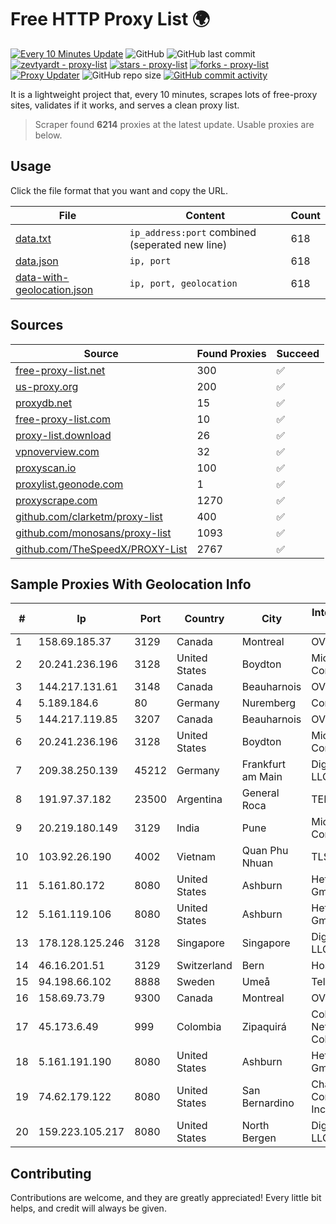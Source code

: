 
# Free HTTP Proxy List 🌍

[![Every 10 Minutes Update](https://github.com/mertguvencli/http-proxy-list/actions/workflows/main.yml/badge.svg?branch=main)](https://github.com/mertguvencli/http-proxy-list/actions/workflows/main.yml)
![GitHub](https://img.shields.io/github/license/mertguvencli/http-proxy-list)
![GitHub last commit](https://img.shields.io/github/last-commit/mertguvencli/http-proxy-list)
[![zevtyardt - proxy-list](https://img.shields.io/static/v1?label=zevtyardt&message=proxy-list&color=blue&logo=github)](https://github.com/zevtyardt/proxy-list "Go to GitHub repo")
[![stars - proxy-list](https://img.shields.io/github/stars/zevtyardt/proxy-list?style=social)](https://github.com/zevtyardt/proxy-list)
[![forks - proxy-list](https://img.shields.io/github/forks/zevtyardt/proxy-list?style=social)](https://github.com/zevtyardt/proxy-list)
[![Proxy Updater](https://github.com/zevtyardt/proxy-list/workflows/Proxy%20Updater/badge.svg)](https://github.com/zevtyardt/proxy-list/actions?query=workflow:"Proxy+Updater")
![GitHub repo size](https://img.shields.io/github/repo-size/zevtyardt/proxy-list)
[![GitHub commit activity](https://img.shields.io/github/commit-activity/m/zevtyardt/proxy-list?logo=commits)](https://github.com/zevtyardt/proxy-list/commits/main)

It is a lightweight project that, every 10 minutes, scrapes lots of free-proxy sites, validates if it works, and serves a clean proxy list.

> Scraper found **6214** proxies at the latest update. Usable proxies are below.

## Usage

Click the file format that you want and copy the URL.

|File|Content|Count|
|----|-------|-----|
|[data.txt](https://raw.githubusercontent.com/mertguvencli/http-proxy-list/main/proxy-list/data.txt)|`ip_address:port` combined (seperated new line)|618|
|[data.json](https://raw.githubusercontent.com/mertguvencli/http-proxy-list/main/proxy-list/data.json)|`ip, port`|618|
|[data-with-geolocation.json](https://raw.githubusercontent.com/mertguvencli/http-proxy-list/main/proxy-list/data-with-geolocation.json)|`ip, port, geolocation`|618|

## Sources

|Source|Found Proxies|Succeed|
|------|-------------|-------|
|[free-proxy-list.net](https://free-proxy-list.net)|300|✅|
|[us-proxy.org](https://www.us-proxy.org)|200|✅|
|[proxydb.net](http://proxydb.net)|15|✅|
|[free-proxy-list.com](https://free-proxy-list.com/?page=&port=&type%5B%5D=http&type%5B%5D=https&up_time=0&search=Search)|10|✅|
|[proxy-list.download](https://www.proxy-list.download/HTTP)|26|✅|
|[vpnoverview.com](https://vpnoverview.com/privacy/anonymous-browsing/free-proxy-servers)|32|✅|
|[proxyscan.io](https://www.proxyscan.io)|100|✅|
|[proxylist.geonode.com](https://proxylist.geonode.com/api/proxy-list?limit=300&page=1&sort_by=lastChecked&sort_type=desc&protocols=http,https)|1|✅|
|[proxyscrape.com](https://api.proxyscrape.com/v2/?request=displayproxies&protocol=http&timeout=10000&country=all&ssl=all&anonymity=all)|1270|✅|
|[github.com/clarketm/proxy-list](https://raw.githubusercontent.com/clarketm/proxy-list/master/proxy-list-raw.txt)|400|✅|
|[github.com/monosans/proxy-list](https://raw.githubusercontent.com/monosans/proxy-list/main/proxies/http.txt)|1093|✅|
|[github.com/TheSpeedX/PROXY-List](https://raw.githubusercontent.com/TheSpeedX/PROXY-List/master/http.txt)|2767|✅|


## Sample Proxies With Geolocation Info

|#|Ip|Port|Country|City|Internet Service Provider|
|-|--|----|-------|----|-------------------------|
|1|158.69.185.37|3129|Canada|Montreal|OVH SAS|
|2|20.241.236.196|3128|United States|Boydton|Microsoft Corporation|
|3|144.217.131.61|3148|Canada|Beauharnois|OVH Hosting|
|4|5.189.184.6|80|Germany|Nuremberg|Contabo GmbH|
|5|144.217.119.85|3207|Canada|Beauharnois|OVH Hosting|
|6|20.241.236.196|3128|United States|Boydton|Microsoft Corporation|
|7|209.38.250.139|45212|Germany|Frankfurt am Main|DigitalOcean, LLC|
|8|191.97.37.182|23500|Argentina|General Roca|TELCOCOM|
|9|20.219.180.149|3129|India|Pune|Microsoft Corporation|
|10|103.92.26.190|4002|Vietnam|Quan Phu Nhuan|TLSOFT|
|11|5.161.80.172|8080|United States|Ashburn|Hetzner Online GmbH|
|12|5.161.119.106|8080|United States|Ashburn|Hetzner Online GmbH|
|13|178.128.125.246|3128|Singapore|Singapore|DigitalOcean, LLC|
|14|46.16.201.51|3129|Switzerland|Bern|Hosteur SA|
|15|94.198.66.102|8888|Sweden|Umeå|Telecom3|
|16|158.69.73.79|9300|Canada|Montreal|OVH SAS|
|17|45.173.6.49|999|Colombia|Zipaquirá|Columbus Networks Colombia|
|18|5.161.191.190|8080|United States|Ashburn|Hetzner Online GmbH|
|19|74.62.179.122|8080|United States|San Bernardino|Charter Communications Inc|
|20|159.223.105.217|8080|United States|North Bergen|DigitalOcean, LLC|



## Contributing

Contributions are welcome, and they are greatly appreciated! Every
little bit helps, and credit will always be given.

